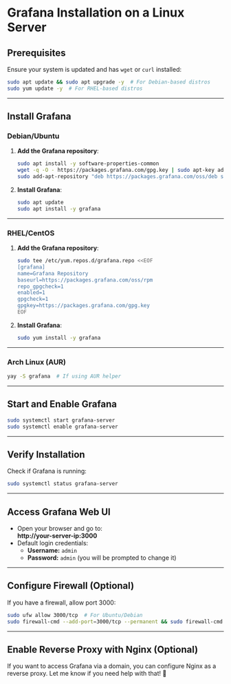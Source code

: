 # Grafana Installation on a Linux Server

## Prerequisites
Ensure your system is updated and has `wget` or `curl` installed:
```bash
sudo apt update && sudo apt upgrade -y  # For Debian-based distros
sudo yum update -y  # For RHEL-based distros
```

---

## Install Grafana

### Debian/Ubuntu
1. **Add the Grafana repository**:
   ```bash
   sudo apt install -y software-properties-common
   wget -q -O - https://packages.grafana.com/gpg.key | sudo apt-key add -
   sudo add-apt-repository "deb https://packages.grafana.com/oss/deb stable main"
   ```

2. **Install Grafana**:
   ```bash
   sudo apt update
   sudo apt install -y grafana
   ```

---

### RHEL/CentOS
1. **Add the Grafana repository**:
   ```bash
   sudo tee /etc/yum.repos.d/grafana.repo <<EOF
   [grafana]
   name=Grafana Repository
   baseurl=https://packages.grafana.com/oss/rpm
   repo_gpgcheck=1
   enabled=1
   gpgcheck=1
   gpgkey=https://packages.grafana.com/gpg.key
   EOF
   ```

2. **Install Grafana**:
   ```bash
   sudo yum install -y grafana
   ```

---

### Arch Linux (AUR)
```bash
yay -S grafana  # If using AUR helper
```

---

## Start and Enable Grafana
```bash
sudo systemctl start grafana-server
sudo systemctl enable grafana-server
```

---

## Verify Installation
Check if Grafana is running:
```bash
sudo systemctl status grafana-server
```

---

## Access Grafana Web UI
- Open your browser and go to:  
  **http://your-server-ip:3000**
- Default login credentials:  
  - **Username:** `admin`  
  - **Password:** `admin` (you will be prompted to change it)

---

## Configure Firewall (Optional)
If you have a firewall, allow port 3000:
```bash
sudo ufw allow 3000/tcp  # For Ubuntu/Debian
sudo firewall-cmd --add-port=3000/tcp --permanent && sudo firewall-cmd --reload  # For RHEL/CentOS
```

---

## Enable Reverse Proxy with Nginx (Optional)
If you want to access Grafana via a domain, you can configure Nginx as a reverse proxy. Let me know if you need help with that! 🚀
